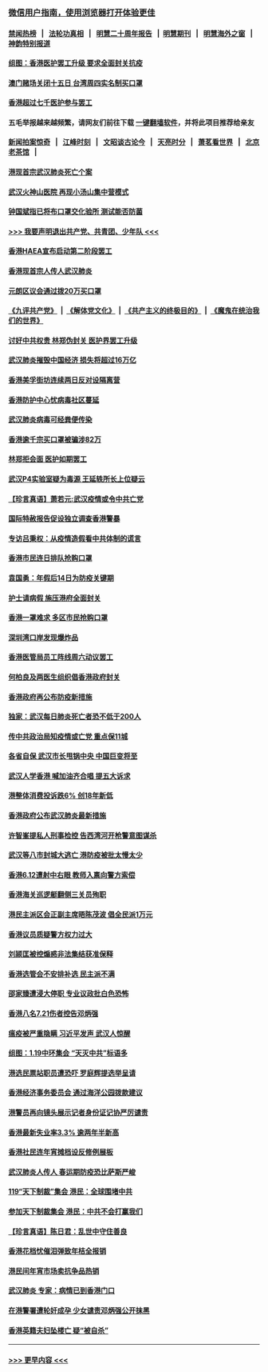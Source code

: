 ### [微信用户指南，使用浏览器打开体验更佳](https://github.com/gfw-breaker/banned-news1/blob/master/indexes/wechat-guide.md?t=0)
#### [禁闻热榜](热点新闻.md?t=0)  &nbsp;&nbsp;|&nbsp;&nbsp; [法轮功真相](https://github.com/gfw-breaker/truth/blob/master/README.md?t=0) &nbsp;&nbsp;|&nbsp;&nbsp; [明慧二十周年报告](https://github.com/gfw-breaker/mh-reports/blob/master/README.md?t=0) &nbsp;&nbsp;|&nbsp;&nbsp;[明慧期刊](https://github.com/gfw-breaker/mh-qikan) &nbsp;&nbsp;|&nbsp;&nbsp; [明慧海外之窗](https://github.com/gfw-breaker/mh-news/blob/master/README.md?t=0) &nbsp;&nbsp;|&nbsp;&nbsp; [神韵特别报道](https://github.com/gfw-breaker/mh-news/blob/master/shenyun.md?t=0)
#### [组图：香港医护罢工升级 要求全面封关抗疫](../pages/nsc415/n11844107.md?t=02060402) 
#### [澳门赌场关闭十五日 台湾周四实名制买口罩](../pages/nsc415/n11845083.md?t=02060402) 
#### [香港超过七千医护参与罢工](../pages/nsc415/n11845051.md?t=02060402) 
#### 五毛举报越来越频繁，请网友们前往下载 [一键翻墙软件](https://github.com/gfw-breaker/ssr-accounts)，并将此项目推荐给亲友
#### [新闻拍案惊奇](https://github.com/gfw-breaker/banned-news1/blob/master/pages/link4.md) &nbsp;&nbsp;|&nbsp;&nbsp; [江峰时刻](https://github.com/gfw-breaker/banned-news1/blob/master/pages/link4.md) &nbsp;&nbsp;|&nbsp;&nbsp; [文昭谈古论今](https://github.com/gfw-breaker/banned-news1/blob/master/pages/link4.md) &nbsp;&nbsp;|&nbsp;&nbsp; [天亮时分](https://github.com/gfw-breaker/banned-news1/blob/master/pages/link4.md) &nbsp;&nbsp;|&nbsp;&nbsp; [萧茗看世界](https://github.com/gfw-breaker/banned-news1/blob/master/pages/link4.md) &nbsp;&nbsp;|&nbsp;&nbsp; [北京老茶馆](https://github.com/gfw-breaker/banned-news1/blob/master/pages/link4.md) &nbsp;&nbsp;|&nbsp;&nbsp; 
#### [港现首宗武汉肺炎死亡个案](../pages/nsc415/n11844998.md?t=02060402) 
#### [武汉火神山医院 再现小汤山集中营模式](../pages/nsc415/n11844763.md?t=02060402) 
#### [钟国斌指已将布口罩交化验所 测试能否防菌](../pages/nsc415/n11842783.md?t=02060402) 
#### [>>> 我要声明退出共产党、共青团、少年队 <<<](https://github.com/begood0513/goodnews/blob/master/quit/letter.md) 
#### [香港HAEA宣布启动第二阶段罢工](../pages/nsc415/n11842723.md?t=02060402) 
#### [香港现首宗人传人武汉肺炎](../pages/nsc415/n11842766.md?t=02060402) 
#### [元朗区议会通过拨20万买口罩](../pages/nsc415/n11842754.md?t=02060402) 
#### [《九评共产党》](https://github.com/begood0513/9ping.md/blob/master/README.md) &nbsp;|&nbsp; [《解体党文化》](../../../../jtdwh.md/blob/master/README.md)  &nbsp;|&nbsp; [《共产主义的终极目的》](../../../../gczydzjmd.md/blob/master/README.md) &nbsp;|&nbsp; [《魔鬼在统治我们的世界》](../../../../mgztzwmdsj.md/blob/master/README.md) 
#### [讨好中共权贵 林郑伪封关 医护界罢工升级](../pages/nsc415/n11842359.md?t=02060402) 
#### [武汉肺炎摧毁中国经济 损失将超过16万亿](../pages/nsc415/n11839723.md?t=02060402) 
#### [香港美孚街坊连续两日反对设隔离营](../pages/nsc415/n11839962.md?t=02060402) 
#### [香港防护中心忧病毒社区蔓延](../pages/nsc415/n11839933.md?t=02060402) 
#### [武汉肺炎病毒可经粪便传染](../pages/nsc415/n11839939.md?t=02060402) 
#### [香港逾千宗买口罩被骗涉82万](../pages/nsc415/n11839914.md?t=02060402) 
#### [林郑拒会面 医护如期罢工](../pages/nsc415/n11839892.md?t=02060402) 
#### [武汉P4实验室疑为毒源 王延轶所长上位疑云](../pages/nsc415/n11835543.md?t=02060402) 
#### [【珍言真语】萧若元:武汉疫情或令中共亡党](../pages/nsc415/n11829394.md?t=02060402) 
#### [国际特赦报告促设独立调查香港警暴](../pages/nsc415/n11833845.md?t=02060402) 
#### [专访吕秉权：从疫情造假看中共体制的谎言](../pages/nsc415/n11833813.md?t=02060402) 
#### [香港市民连日排队抢购口罩](../pages/nsc415/n11833794.md?t=02060402) 
#### [袁国勇：年假后14日为防疫关键期](../pages/nsc415/n11831088.md?t=02060402) 
#### [护士请病假 施压港府全面封关](../pages/nsc415/n11831030.md?t=02060402) 
#### [香港一罩难求 多区市民抢购口罩](../pages/nsc415/n11831002.md?t=02060402) 
#### [深圳湾口岸发现爆炸品](../pages/nsc415/n11828802.md?t=02060402) 
#### [香港医管局员工阵线周六动议罢工](../pages/nsc415/n11828762.md?t=02060402) 
#### [何柏良及两医生组织倡香港政府封关](../pages/nsc415/n11828749.md?t=02060402) 
#### [香港政府再公布防疫新措施](../pages/nsc415/n11828716.md?t=02060402) 
#### [独家：武汉每日肺炎死亡者恐不低于200人](../pages/nsc415/n11828240.md?t=02060402) 
#### [传中共政治局知疫情或亡党 重点保11城](../pages/nsc415/n11828145.md?t=02060402) 
#### [各省自保 武汉市长甩锅中央 中国巨变将至](../pages/nsc415/n11828021.md?t=02060402) 
#### [武汉人学香港 喊加油齐合唱 提五大诉求](../pages/nsc415/n11827046.md?t=02060402) 
#### [港整体消费投诉跌6% 创18年新低](../pages/nsc415/n11817280.md?t=02060402) 
#### [香港政府公布武汉肺炎最新措施](../pages/nsc415/n11817152.md?t=02060402) 
#### [许智峯提私人刑事检控 告西湾河开枪警意图谋杀](../pages/nsc415/n11817132.md?t=02060402) 
#### [武汉等八市封城大逃亡 港防疫被批太慢太少](../pages/nsc415/n11817058.md?t=02060402) 
#### [香港6.12遭射中右眼 教师入禀向警方索偿](../pages/nsc415/n11814678.md?t=02060402) 
#### [香港海关巡逻艇翻侧三关员殉职](../pages/nsc415/n11814604.md?t=02060402) 
#### [港民主派区会正副主席晤陈茂波 倡全民派1万元](../pages/nsc415/n11814582.md?t=02060402) 
#### [香港议员质疑警方权力过大](../pages/nsc415/n11814560.md?t=02060402) 
#### [刘颕匡被控煽惑非法集结获准保释](../pages/nsc415/n11811727.md?t=02060402) 
#### [香港选管会不安排补选 民主派不满](../pages/nsc415/n11811691.md?t=02060402) 
#### [邵家臻遭浸大停职 专业议政批白色恐怖](../pages/nsc415/n11811670.md?t=02060402) 
#### [香港八名7.21伤者控告邓炳强](../pages/nsc415/n11811623.md?t=02060402) 
#### [瘟疫被严重隐瞒 习近平发声 武汉人惊醒](../pages/nsc415/n11811186.md?t=02060402) 
#### [组图：1.19中环集会 “天灭中共”标语多](../pages/nsc415/n11809514.md?t=02060402) 
#### [港选民票站职员遭恐吓 罗庭辉提选举呈请](../pages/nsc415/n11808914.md?t=02060402) 
#### [香港经济事务委员会 通过海洋公园拨款建议](../pages/nsc415/n11808906.md?t=02060402) 
#### [港警员再向镜头展示记者身份证记协严厉谴责](../pages/nsc415/n11808888.md?t=02060402) 
#### [香港最新失业率3.3% 逾两年半新高](../pages/nsc415/n11808887.md?t=02060402) 
#### [香港社民连年宵摊档设反修例展板](../pages/nsc415/n11808857.md?t=02060402) 
#### [武汉肺炎人传人 春运期防疫恐比萨斯严峻](../pages/nsc415/n11808739.md?t=02060402) 
#### [119“天下制裁”集会 港民：全球围堵中共](../pages/nsc415/n11806318.md?t=02060402) 
#### [参加天下制裁集会 港民：中共不会打赢我们](../pages/nsc415/n11806596.md?t=02060402) 
#### [【珍言真语】陈日君：乱世中守住善良](../pages/nsc415/n11806247.md?t=02060402) 
#### [香港花档忧催泪弹致年桔全报销](../pages/nsc415/n11806130.md?t=02060402) 
#### [港民间年宵市场卖抗争品热销](../pages/nsc415/n11806073.md?t=02060402) 
#### [武汉肺炎 专家：病情已到香港门口](../pages/nsc415/n11806020.md?t=02060402) 
#### [在港警署遭轮奸成孕 少女谴责邓炳强公开抹黑](../pages/nsc415/n11805981.md?t=02060402) 
#### [香港英籍夫妇坠楼亡 疑“被自杀”](../pages/nsc415/n11805937.md?t=02060402) 

----
#### [ >>> 更早内容 <<< ](../indexes/nsc415-earlier.md)
